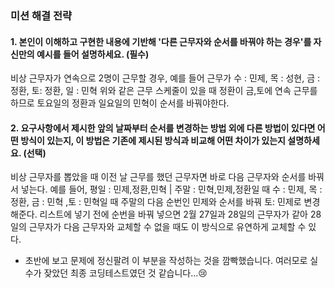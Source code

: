 ### 미션 해결 전략 
#### 1. 본인이 이해하고 구현한 내용에 기반해 '다른 근무자와 순서를 바꿔야 하는 경우'를 자신만의 예시를 들어 설명하세요. (필수)       
비상 근무자가 연속으로 2명이 근무할 경우, 
예를 들어 근무가 수 : 민제, 목 : 성현, 금 : 정환, 토: 정환, 일 : 민혁
위와 같은 근무 스케줄이 있을 때 정환이 금,토에 연속 근무를 하므로 토요일의 정환과 일요일의 민혁이
순서를 바꿔야한다.

#### 2. 요구사항에서 제시한 앞의 날짜부터 순서를 변경하는 방법 외에 다른 방법이 있다면 어떤 방식이 있는지, 이 방법은 기존에 제시된 방식과 비교해 어떤 차이가 있는지 설명하세요. (선택)
비상 근무자를 뽑았을 때 이전 날 근무를 했던 근무자면 바로 다음 근무자와 순서를 바꿔서 넣는다.
예를 들어, 평일 : 민제,정환,민혁 | 주말 : 민혁,민제,정환일 때 
수 : 민제, 목 : 정환, 금 : 민혁 ,토 : 민혁일 때 주말의 다음 순번인 민제와 순서를 바꿔 토: 민제로 변경해준다.
리스트에 넣기 전에 순번을 바꿔 넣으면 2월 27일과 28일의 근무자가 같아 28일의 근무자가 다음 근무자와 교체할 수 없을 때도 
이 방식으로 유연하게 교체할 수 있다.

- 초반에 보고 문제에 정신팔려 이 부분을 작성하는 것을 깜빡했습니다. 여러모로 실수가 잦았던 최종 코딩테스트였던 것 같습니다...😢
